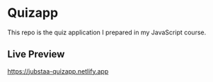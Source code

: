 # Quizapp

This repo is the quiz application I prepared in my JavaScript course.

## Live Preview

https://jubstaa-quizapp.netlify.app
